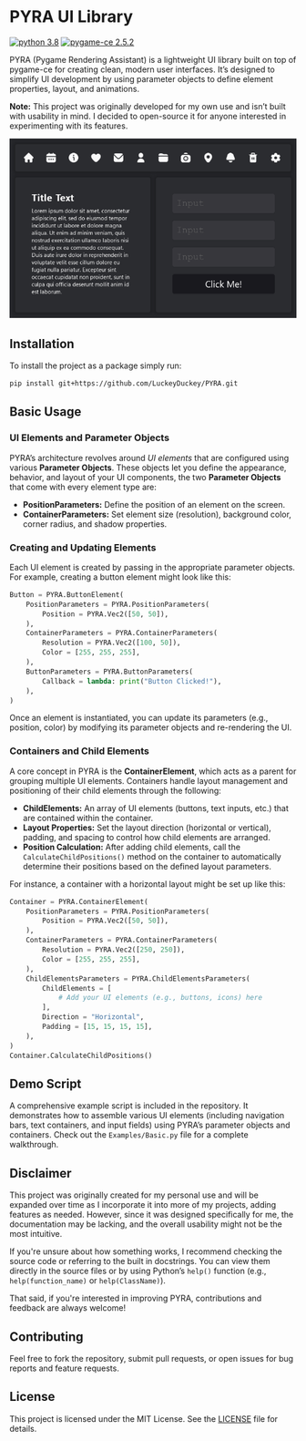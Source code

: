# PYRA UI Library

[![python 3.8](https://img.shields.io/badge/python-3.8-blue)](https://www.python.org/) [![pygame-ce 2.5.2](https://img.shields.io/badge/pygamece-2.5.2-green)](https://www.pygame.org/wiki/about)

PYRA (Pygame Rendering Assistant) is a lightweight UI library built on top of pygame-ce for creating clean, modern user interfaces. It’s designed to simplify UI development by using parameter objects to define element properties, layout, and animations.

**Note:** This project was originally developed for my own use and isn’t built with usability in mind. I decided to open-source it for anyone interested in experimenting with its features.

![alt text](https://github.com/LuckeyDuckey/PYRA/blob/main/Demo.png)

## Installation

To install the project as a package simply run:

```bash
pip install git+https://github.com/LuckeyDuckey/PYRA.git
```

## Basic Usage

### UI Elements and Parameter Objects

PYRA’s architecture revolves around *UI elements* that are configured using various **Parameter Objects**. These objects let you define the appearance, behavior, and layout of your UI components, the two **Parameter Objects** that come with every element type are:

- **PositionParameters:** Define the position of an element on the screen.
- **ContainerParameters:** Set element size (resolution), background color, corner radius, and shadow properties.

### Creating and Updating Elements

Each UI element is created by passing in the appropriate parameter objects. For example, creating a button element might look like this:

```python
Button = PYRA.ButtonElement(
    PositionParameters = PYRA.PositionParameters(
        Position = PYRA.Vec2([50, 50]),
    ),
    ContainerParameters = PYRA.ContainerParameters(
        Resolution = PYRA.Vec2([100, 50]),
        Color = [255, 255, 255],
    ),
    ButtonParameters = PYRA.ButtonParameters(
        Callback = lambda: print("Button Clicked!"),
    ),
)
```

Once an element is instantiated, you can update its parameters (e.g., position, color) by modifying its parameter objects and re-rendering the UI.

### Containers and Child Elements

A core concept in PYRA is the **ContainerElement**, which acts as a parent for grouping multiple UI elements. Containers handle layout management and positioning of their child elements through the following:

- **ChildElements:** An array of UI elements (buttons, text inputs, etc.) that are contained within the container.
- **Layout Properties:** Set the layout direction (horizontal or vertical), padding, and spacing to control how child elements are arranged.
- **Position Calculation:** After adding child elements, call the `CalculateChildPositions()` method on the container to automatically determine their positions based on the defined layout parameters.

For instance, a container with a horizontal layout might be set up like this:

```python
Container = PYRA.ContainerElement(
    PositionParameters = PYRA.PositionParameters(
        Position = PYRA.Vec2([50, 50]),
    ),
    ContainerParameters = PYRA.ContainerParameters(
        Resolution = PYRA.Vec2([250, 250]),
        Color = [255, 255, 255],
    ),
    ChildElementsParameters = PYRA.ChildElementsParameters(
        ChildElements = [
            # Add your UI elements (e.g., buttons, icons) here
        ],
        Direction = "Horizontal",
        Padding = [15, 15, 15, 15],
    ),
)
Container.CalculateChildPositions()
```

## Demo Script

A comprehensive example script is included in the repository. It demonstrates how to assemble various UI elements (including navigation bars, text containers, and input fields) using PYRA’s parameter objects and containers. Check out the `Examples/Basic.py` file for a complete walkthrough.

## Disclaimer

This project was originally created for my personal use and will be expanded over time as I incorporate it into more of my projects, adding features as needed. However, since it was designed specifically for me, the documentation may be lacking, and the overall usability might not be the most intuitive.  

If you're unsure about how something works, I recommend checking the source code or referring to the built in docstrings. You can view them directly in the source files or by using Python’s `help()` function (e.g., `help(function_name)` or `help(ClassName)`).  

That said, if you're interested in improving PYRA, contributions and feedback are always welcome!

## Contributing

Feel free to fork the repository, submit pull requests, or open issues for bug reports and feature requests.

## License

This project is licensed under the MIT License. See the [LICENSE](LICENSE) file for details.
